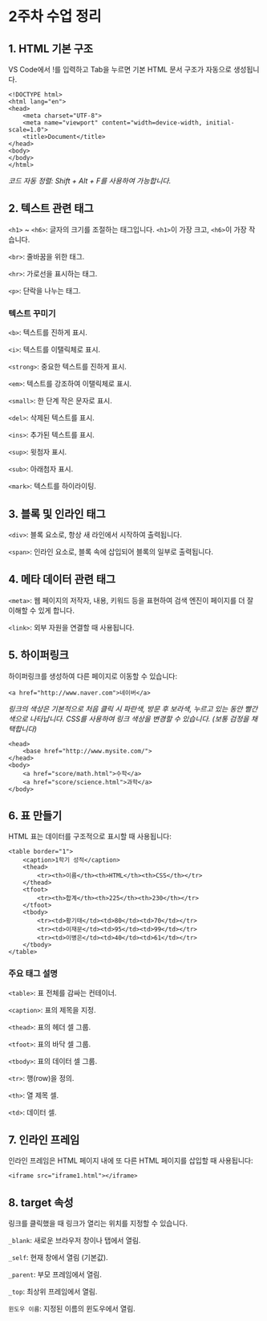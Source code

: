 <h1>2주차 수업 정리</h1>

<h2>1. HTML 기본 구조</h2>

VS Code에서 !를 입력하고 Tab을 누르면 기본 HTML 문서 구조가 자동으로 생성됩니다.

```
<!DOCTYPE html>
<html lang="en">
<head>
    <meta charset="UTF-8">
    <meta name="viewport" content="width=device-width, initial-scale=1.0">
    <title>Document</title>
</head>
<body>    
</body>
</html>
```

<em>코드 자동 정렬: Shift + Alt + F를 사용하여 가능합니다.</em>

<h2>2. 텍스트 관련 태그</h2>
   
`<h1>` ~ `<h6>`: 글자의 크기를 조절하는 태그입니다. `<h1>`이 가장 크고, `<h6>`이 가장 작습니다.

`<br>`: 줄바꿈을 위한 태그.               

`<hr>`: 가로선을 표시하는 태그.            

`<p>`: 단락을 나누는 태그.                

<h3>텍스트 꾸미기</h3>

`<b>`: 텍스트를 진하게 표시.                

`<i>`: 텍스트를 이탤릭체로 표시.              

`<strong>`: 중요한 텍스트를 진하게 표시.       

`<em>`: 텍스트를 강조하여 이탤릭체로 표시.   

`<small>`: 한 단계 작은 문자로 표시.            

`<del>`: 삭제된 텍스트를 표시.

`<ins>`: 추가된 텍스트를 표시.

`<sup>`: 윗첨자 표시.

`<sub>`: 아래첨자 표시.

`<mark>`: 텍스트를 하이라이팅.

<h2>3. 블록 및 인라인 태그</h2>

`<div>`: 블록 요소로, 항상 새 라인에서 시작하여 출력됩니다.

`<span>`: 인라인 요소로, 블록 속에 삽입되어 블록의 일부로 출력됩니다.

<h2>4. 메타 데이터 관련 태그</h2>

`<meta>`: 웹 페이지의 저작자, 내용, 키워드 등을 표현하여 검색 엔진이 페이지를 더 잘 이해할 수 있게 합니다.

`<link>`: 외부 자원을 연결할 때 사용됩니다.

<h2>5. 하이퍼링크</h2>
   
하이퍼링크를 생성하여 다른 페이지로 이동할 수 있습니다:

`<a href="http://www.naver.com">네이버</a>`

<em>링크의 색상은 기본적으로 처음 클릭 시 파란색, 방문 후 보라색, 누르고 있는 동안 빨간색으로 나타납니다. CSS를 사용하여 링크 색상을 변경할 수 있습니다. (보통 검정을 채택합니다)</em>

```
<head>
    <base href="http://www.mysite.com/">
</head>
<body>
    <a href="score/math.html">수학</a>
    <a href="score/science.html">과학</a>
</body>
```

<h2>6. 표 만들기</h2>
   
HTML 표는 데이터를 구조적으로 표시할 때 사용됩니다:

```
<table border="1">
    <caption>1학기 성적</caption>
    <thead>
        <tr><th>이름</th><th>HTML</th><th>CSS</th></tr>
    </thead>
    <tfoot>
        <tr><th>합계</th><th>225</th><th>230</th></tr>
    </tfoot>
    <tbody>
        <tr><td>황기태</td><td>80</td><td>70</td></tr>
        <tr><td>이재문</td><td>95</td><td>99</td></tr>
        <tr><td>이병은</td><td>40</td><td>61</td></tr>
    </tbody>
</table>
```


<h3>주요 태그 설명</h3>

`<table>`: 표 전체를 감싸는 컨테이너.

`<caption>`: 표의 제목을 지정.

`<thead>`: 표의 헤더 셀 그룹.

`<tfoot>`: 표의 바닥 셀 그룹.

`<tbody>`: 표의 데이터 셀 그룹.

`<tr>`: 행(row)을 정의.

`<th>`: 열 제목 셀.

`<td>`: 데이터 셀.
    
<h2>7. 인라인 프레임</h2>

인라인 프레임은 HTML 페이지 내에 또 다른 HTML 페이지를 삽입할 때 사용됩니다:

`<iframe src="iframe1.html"></iframe>`

    
<h2>8. target 속성</h2>

링크를 클릭했을 때 링크가 열리는 위치를 지정할 수 있습니다.

`_blank`: 새로운 브라우저 창이나 탭에서 열림.

`_self`: 현재 창에서 열림 (기본값).

`_parent`: 부모 프레임에서 열림.

`_top`: 최상위 프레임에서 열림.

`윈도우 이름`: 지정된 이름의 윈도우에서 열림.







